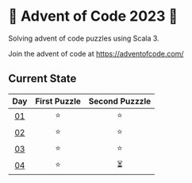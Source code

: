 # 🎄 Advent of Code 2023 🎄

Solving advent of code puzzles using Scala 3.

Join the advent of code at https://adventofcode.com/

## Current State

|             Day             | First Puzzle | Second Puzzzle |
| :-------------------------: | :----------: | :------------: |
| [01](/Day01/advent01.scala) |      ⭐      |       ⭐       |
| [02](/Day02/advent02.scala) |      ⭐      |       ⭐       |
| [03](/Day03/advent03.scala) |      ⭐      |       ⭐       |
| [04](/Day04/advent04.scala) |      ⭐      |       ⏳       |
